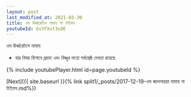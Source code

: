 ```yaml
---
layout: post
last_modified_at: 2021-03-30
title: ওম ঊর্ধ্বরেটসে নামায গা টাইমস
youtubeId: 6sYFXvt3sOE
---
```

 
 
 ওম ঊর্ধ্বরেটসে নামায  
 
 -  যার বিষয় হিসাবে ব্রহমা এবং বিষ্ণুর মতো সর্বশ্রেষ্ঠ দেবতা রয়েছে 
 
  
 
  
 
 
 
 
 
 


{% include youtubePlayer.html id=page.youtubeId %}
 
[Next]({{ site.baseurl }}{% link  split1/_posts/2017-12-19-ওম জালসায়য়া নামায গা টাইমস.md%})
 
